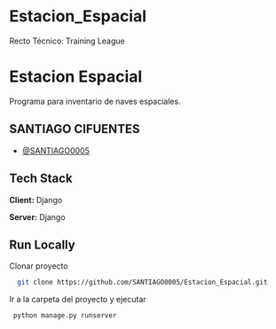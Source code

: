 # Estacion_Espacial
Recto Técnico: Training League

# Estacion Espacial

Programa para inventario de naves espaciales.

## SANTIAGO CIFUENTES

- [@SANTIAGO0005](https://github.com/SANTIAGO0005)


## Tech Stack

**Client:** Django

**Server:** Django


## Run Locally

Clonar proyecto

```bash
  git clone https://github.com/SANTIAGO0005/Estacion_Espacial.git
```
Ir  a la  carpeta  del proyecto  y ejecutar
```bash
 python manage.py runserver
```
